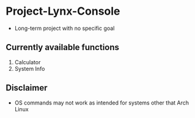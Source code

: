 # Project-Lynx-Console
- Long-term project with no specific goal

## Currently available functions
1. Calculator
2. System Info

## Disclaimer
- OS commands may not work as intended for systems other that Arch Linux